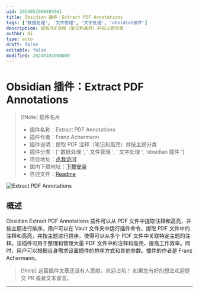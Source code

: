 ```yaml
---
uid: 2024052908485961
title: Obsidian 插件：Extract PDF Annotations
tags: ['数据处理', '文件管理', '文字处理', 'obsidian插件']
description: 提取PDF注释（笔记和高亮）并按主题分类
author: AI
type: auto
draft: false
editable: false
modified: 20240101000000
---
```


# Obsidian 插件：Extract PDF Annotations

> [!Note] 插件名片
> - 插件名称：Extract PDF Annotations
> - 插件作者：Franz Achermann
> - 插件说明：提取 PDF 注释（笔记和高亮）并按主题分类
> - 插件分类：[' 数据处理 ', ' 文件管理 ', ' 文字处理 ', 'obsidian 插件 ']
> - 项目地址：[点我访问](https://github.com/munach/obsidian-extract-pdf-annotations)
> - 国内下载地址：[下载安装](https://pkmer.cn/products/plugin/pluginMarket/?obsidian-extract-pdf-annotations)
> - 自述文件：[Readme](https://ghproxy.net/https://raw.githubusercontent.com/munach/obsidian-extract-pdf-annotations/master/README.md)

![Extract PDF Annotations](https://cdn.pkmer.cn/covers/obsidian-extract-pdf-annotations.jpeg!pkmer)

## 概述

Obsidian Extract PDF Annotations 插件可以从 PDF 文件中提取注释和高亮，并按主题进行排序。用户可以在 Vault 文件夹中运行插件命令，提取 PDF 文件中的注释和高亮，并按主题进行排序，使得可以从多个 PDF 文件中关联特定主题的注释。该插件可用于整理和管理大量 PDF 文件中的注释和高亮，提高工作效率。同时，用户可以根据自身需求设置插件的排序方式和其他参数。插件的作者是 Franz Achermann。

> [!help]
> 这篇插件文章还没有人贡献，欢迎占坑！
> 如果您有好的想法欢迎提交 PR 或者文末留言。

---



